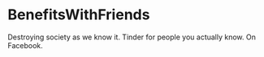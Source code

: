 # BenefitsWithFriends
Destroying society as we know it. Tinder for people you actually know. On Facebook.
